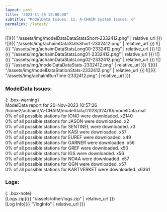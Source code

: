 ```yaml
---
layout: post
title: "2023-11-20 12:00:00"
subtitle: "ModelData Issues: 11; A-CHAIM System Issues: 0"
permalink: /latest/
---
```


![]({{ "/assets/img/modelDataDataStatsShort-2332412.png" | relative_url }})
![]({{ "/assets/img/achaimDataStatsShort-2332412.png" | relative_url }})
![]({{ "/assets/img/achaimDataStatsLong00-2332412.png" | relative_url }})
![]({{ "/assets/img/achaimDataStatsLong01-2332412.png" | relative_url }})
![]({{ "/assets/img/achaimDataStatsLong02-2332412.png" | relative_url }})
![]({{ "/assets/img/modelDataDataStats-2332412.png" | relative_url }})
![]({{ "/assets/img/modelDataStationStats-2332412.png" | relative_url }})
![]({{ "/assets/img/achaimRunTime-2332412.png" | relative_url }})


### ModelData Issues:  
  
{: .box-warning}  
 ModelData report for 20-Nov-2023 10:57:26   
 /home2/achaim1/A-CHAIM/modelData/2023/324/10/modelData.mat   
 0% of all possible stations for IONO were downloaded. x2140   
 0% of all possible stations for JASON were downloaded. x2   
 0% of all possible stations for SENTINEL were downloaded. x3   
 0% of all possible stations for KASI were downloaded. x57   
 0% of all possible stations for EUREF were downloaded. x49   
 0% of all possible stations for GARNER were downloaded. x56   
 0% of all possible stations for GREF were downloaded. x56   
 0% of all possible stations for IGS were downloaded. x56   
 0% of all possible stations for NOAA were downloaded. x57   
 0% of all possible stations for QGN were downloaded. x57   
 0% of all possible stations for KARTVERKET were downloaded. x6361   
  


### Logs:  
  
{: .box-note}  
[Logs.zip]({{ "/assets/other/logs.zip" | relative_url }})  
[Log Info]({{ "/logInfo" | relative_url }})  
